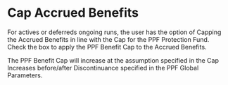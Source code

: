 # Cap Accrued Benefits

For actives or deferreds ongoing runs, the user has the option of
Capping the Accrued Benefits in line with the Cap for the PPF Protection
Fund. Check the box to apply the PPF Benefit Cap to the Accrued
Benefits.

The PPF Benefit Cap will increase at the assumption specified in the Cap
Increases before/after Discontinuance specified in the PPF Global
Parameters.
